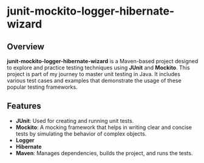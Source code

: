 # junit-mockito-logger-hibernate-wizard

## Overview
**junit-mockito-logger-hibernate-wizard** is a Maven-based project designed to explore and practice testing techniques using **JUnit** and **Mockito**.
This project is part of my journey to master unit testing in Java. It includes various test cases and examples that demonstrate the usage of these popular testing frameworks.

## Features
- **JUnit**: Used for creating and running unit tests.
- **Mockito**: A mocking framework that helps in writing clear and concise tests by simulating the behavior of complex objects.
- **Logger**
- **Hibernate**
- **Maven**: Manages dependencies, builds the project, and runs the tests.
